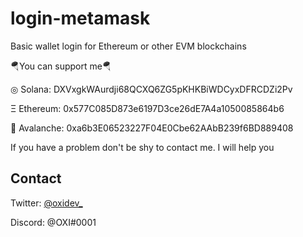 # login-metamask
Basic wallet login for Ethereum or other EVM blockchains

🪂You can support me🪂

◎ Solana: DXVxgkWAurdji68QCXQ6ZG5pKHKBiWDCyxDFRCDZi2Pv

Ξ Ethereum: 0x577C085D873e6197D3ce26dE7A4a1050085864b6

🔺 Avalanche: 0xa6b3E06523227F04E0Cbe62AAbB239f6BD889408

If you have a problem don't be shy to contact me. I will help you
## Contact


Twitter: [@oxidev_](https://twitter.com/oxidev_)

Discord: @OXI#0001
